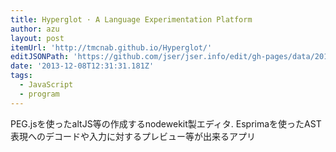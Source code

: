 ```yaml
---
title: Hyperglot · A Language Experimentation Platform
author: azu
layout: post
itemUrl: 'http://tmcnab.github.io/Hyperglot/'
editJSONPath: 'https://github.com/jser/jser.info/edit/gh-pages/data/2013/12/index.json'
date: '2013-12-08T12:31:31.181Z'
tags:
  - JavaScript
  - program
---
```

PEG.jsを使ったaltJS等の作成するnodewekit製エディタ.
Esprimaを使ったAST表現へのデコードや入力に対するプレビュー等が出来るアプリ
